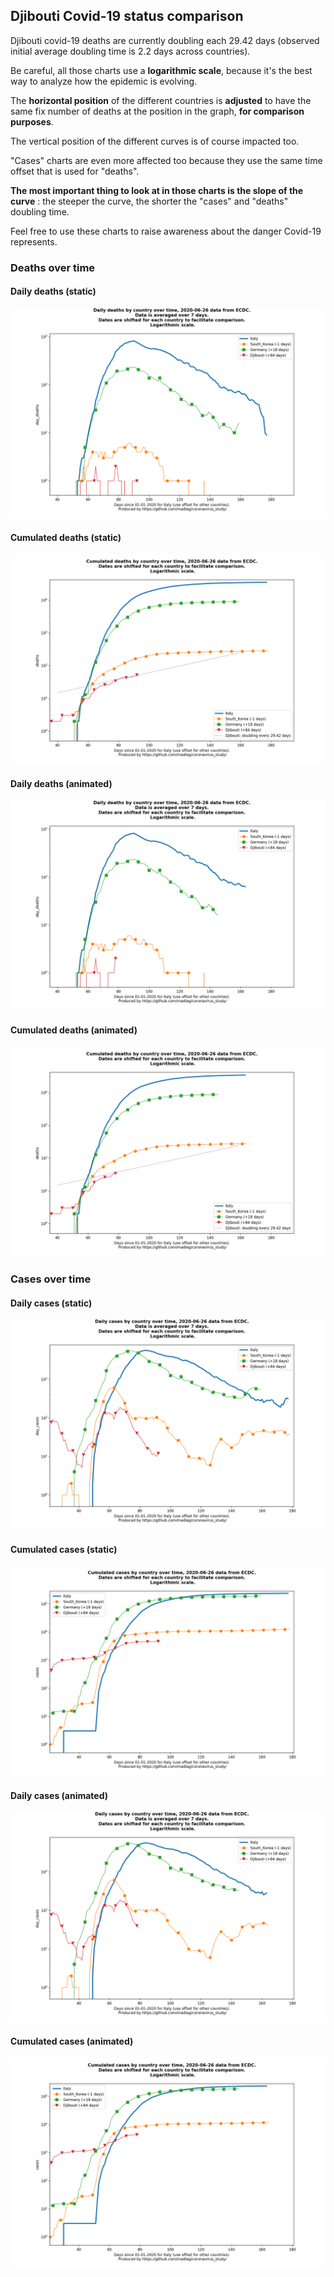 ## Djibouti Covid-19 status comparison 

Djibouti covid-19 deaths are currently doubling each 29.42 days (observed initial average doubling time is 2.2 days across countries).



Be careful, all those charts use a **logarithmic scale**, because it's the best way to analyze how the epidemic is evolving.
 
The **horizontal position** of the different countries is **adjusted** to have the same fix number of deaths at the position in the graph, **for comparison purposes**.

The vertical position of the different curves is of course impacted too.

"Cases" charts are even more affected too because they use the same time offset that is used for "deaths".

**The most important thing to look at in those charts is the slope of the curve** : the steeper the curve, the shorter the "cases" and "deaths" doubling time.

Feel free to use these charts to raise awareness about the danger Covid-19 represents. 


 
### Deaths over time
 
#### Daily deaths (static)
![Djibouti covid-19 daily deaths static chart](https://raw.githubusercontent.com/madlag/coronavirus_study/master/notebooks/graphs/2020-06-26/countries/Djibouti/2020-06-26_Djibouti_day_deaths.png "Djibouti covid-19 day_deaths static chart")   
 
#### Cumulated deaths (static)
![Djibouti covid-19 cumulated deaths static chart](https://raw.githubusercontent.com/madlag/coronavirus_study/master/notebooks/graphs/2020-06-26/countries/Djibouti/2020-06-26_Djibouti_deaths.png "Djibouti covid-19 deaths static chart")   
 
#### Daily deaths (animated)
![Djibouti covid-19 daily deaths animated chart](https://raw.githubusercontent.com/madlag/coronavirus_study/master/notebooks/graphs/2020-06-26/countries/Djibouti/2020-06-26_Djibouti_day_deaths.gif "Djibouti covid-19 day_deaths animated chart")   
 
#### Cumulated deaths (animated)
![Djibouti covid-19 cumulated deaths animated chart](https://raw.githubusercontent.com/madlag/coronavirus_study/master/notebooks/graphs/2020-06-26/countries/Djibouti/2020-06-26_Djibouti_deaths.gif "Djibouti covid-19 deaths animated chart")   

 
### Cases over time
 
#### Daily cases (static)
![Djibouti covid-19 daily cases static chart](https://raw.githubusercontent.com/madlag/coronavirus_study/master/notebooks/graphs/2020-06-26/countries/Djibouti/2020-06-26_Djibouti_day_cases.png "Djibouti covid-19 day_cases static chart")   
 
#### Cumulated cases (static)
![Djibouti covid-19 cumulated cases static chart](https://raw.githubusercontent.com/madlag/coronavirus_study/master/notebooks/graphs/2020-06-26/countries/Djibouti/2020-06-26_Djibouti_cases.png "Djibouti covid-19 cases static chart")   
 
#### Daily cases (animated)
![Djibouti covid-19 daily cases animated chart](https://raw.githubusercontent.com/madlag/coronavirus_study/master/notebooks/graphs/2020-06-26/countries/Djibouti/2020-06-26_Djibouti_day_cases.gif "Djibouti covid-19 day_cases animated chart")   
 
#### Cumulated cases (animated)
![Djibouti covid-19 cumulated cases animated chart](https://raw.githubusercontent.com/madlag/coronavirus_study/master/notebooks/graphs/2020-06-26/countries/Djibouti/2020-06-26_Djibouti_cases.gif "Djibouti covid-19 cases animated chart")   

